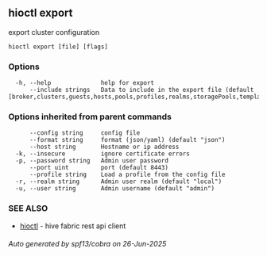 ## hioctl export

export cluster configuration

```
hioctl export [file] [flags]
```

### Options

```
  -h, --help              help for export
      --include strings   Data to include in the export file (default [broker,clusters,guests,hosts,pools,profiles,realms,storagePools,templates,users])
```

### Options inherited from parent commands

```
      --config string     config file
      --format string     format (json/yaml) (default "json")
      --host string       Hostname or ip address
  -k, --insecure          ignore certificate errors
  -p, --password string   Admin user password
      --port uint         port (default 8443)
      --profile string    Load a profile from the config file
  -r, --realm string      Admin user realm (default "local")
  -u, --user string       Admin username (default "admin")
```

### SEE ALSO

* [hioctl](hioctl.md)	 - hive fabric rest api client

###### Auto generated by spf13/cobra on 26-Jun-2025
